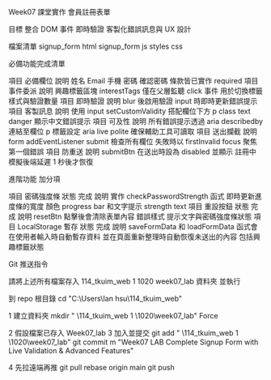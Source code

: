 Week07 課堂實作 會員註冊表單

目標 整合 DOM 事件 即時驗證 客製化錯誤訊息與 UX 設計

檔案清單 signup_form html signup_form js styles css

必備功能完成清單

項目 必備欄位 說明 姓名 Email 手機 密碼 確認密碼 條款皆已實作 required 項目 事件委派 說明 興趣標籤區塊 interestTags 僅在父層監聽 click 事件 用於切換標籤樣式與驗證數量 項目 即時驗證 說明 blur 後啟用驗證 input 時即時更新錯誤提示 項目 客製訊息 說明 使用 input setCustomValidity 搭配欄位下方 p class text danger 顯示中文錯誤提示 項目 可及性 說明 所有錯誤提示透過 aria describedby 連結至欄位 p 標籤設定 aria live polite 確保輔助工具可讀取 項目 送出攔截 說明 form addEventListener submit 檢查所有欄位 失敗時以 firstInvalid focus 聚焦第一個錯誤 項目 防重送 說明 submitBtn 在送出時設為 disabled 並顯示 註冊中 模擬後端延遲 1 秒後才恢復

進階功能 加分項

項目 密碼強度條 狀態 完成 說明 實作 checkPasswordStrength 函式 即時更新進度條的寬度 顏色 progress bar 和文字提示 strength text 項目 重設按鈕 狀態 完成 說明 resetBtn 點擊後會清除表單內容 錯誤樣式 提示文字與密碼強度條狀態 項目 LocalStorage 暫存 狀態 完成 說明 saveFormData 和 loadFormData 函式會在使用者輸入時自動暫存資料 並在頁面重新整理時自動恢復未送出的內容 包括興趣標籤狀態

Git 推送指令

請將上述所有檔案存入 114_tkuim_web 1 1020 week07_lab 資料夾 並執行

到 repo 根目錄
cd "C:\Users\Ian hsu\114_tkuim_web"

1 建立資料夾
mkdir " \114_tkuim_web 1 \1020\week07_lab" Force

2 假設檔案已存入 Week07_lab
3 加入並提交
git add " \114_tkuim_web 1 \1020\week07_lab" git commit m "Week07 LAB Complete Signup Form with Live Validation & Advanced Features"

4 先拉遠端再推
git pull rebase origin main git push